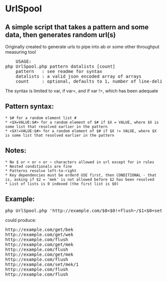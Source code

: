 # UrlSpool
## A simple script that takes a pattern and some data, then generates random url(s)
Originally created to generate urls to pipe into ab or some other throughput measuring tool

<pre>
	USAGE:
php UrlSpool.php pattern datalists [count]
	pattern   : see readme for syntax
	datalists : a valid json encoded array of arrays
	count     : optional, defaults to 1, number of line-delimited urls to output
</pre>

The syntax is limited to var, if var=, and if var !=, which has been adequate

## Pattern syntax:
	* $# for a random element list #
	* <$X=VALUE:$#> for a random element of $# if $X = VALUE, where $X is some list that resolved earlier in the pattern
	* <$X!=VALUE:$#> for a random element of $# if $X != VALUE, where $X is some list that resolved earlier in the pattern

## Notes:
	* No $ or < or > or ~ characters allowed in url except for in rules
	* Nested conditionals are fine
	* Patterns resolve left-to-right
	* Key dependencies must be orderd USE first, then CONDITIONAL - that is, asking if $2 = 'mek' is not allowed before $2 has been resolved
	* List of lists is 0 indexed (the first list is $0)

## Example:
<pre>
php UrlSpool.php 'http://example.com/$0&lt;$0!=flush~/$1&lt;$0=set~/$2>>' '[["get", "set", "flush"], ["mek", "wek", "bek"], [1, 2, 3]]' 10
</pre>

could produce:
<pre>
http://example.com/get/bek
http://example.com/get/wek
http://example.com/flush
http://example.com/get/mek
http://example.com/flush
http://example.com/get/mek
http://example.com/flush
http://example.com/set/mek/1
http://example.com/flush
http://example.com/flush
</pre>
